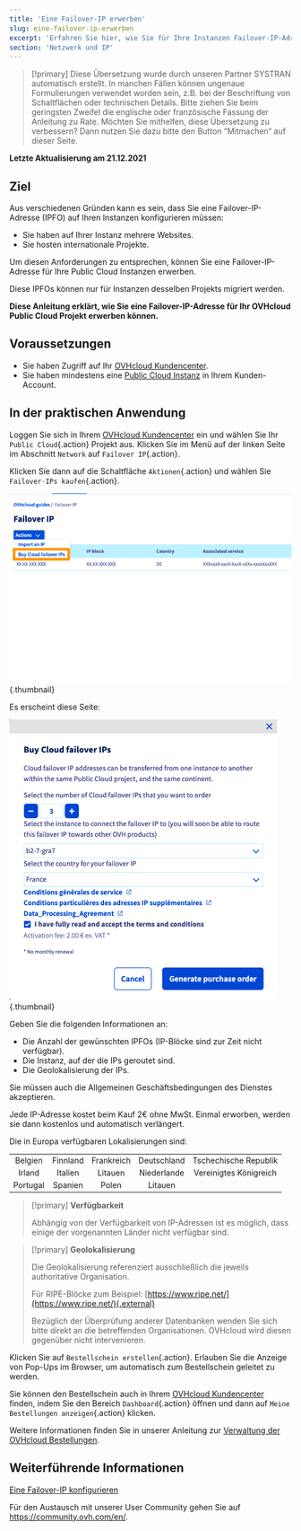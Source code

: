 ```yaml
---
title: 'Eine Failover-IP erwerben'
slug: eine-failover-ip-erwerben
excerpt: 'Erfahren Sie hier, wie Sie für Ihre Instanzen Failover-IP-Adressen bestellen können'
section: 'Netzwerk und IP'
---
```


> [!primary]
> Diese Übersetzung wurde durch unseren Partner SYSTRAN automatisch erstellt. In manchen Fällen können ungenaue Formulierungen verwendet worden sein, z.B. bei der Beschriftung von Schaltflächen oder technischen Details. Bitte ziehen Sie beim geringsten Zweifel die englische oder französische Fassung der Anleitung zu Rate. Möchten Sie mithelfen, diese Übersetzung zu verbessern? Dann nutzen Sie dazu bitte den Button “Mitmachen“ auf dieser Seite.
>

**Letzte Aktualisierung am 21.12.2021**

## Ziel

Aus verschiedenen Gründen kann es sein, dass Sie eine Failover-IP-Adresse (IPFO) auf Ihren Instanzen konfigurieren müssen:

- Sie haben auf Ihrer Instanz mehrere Websites.
- Sie hosten internationale Projekte.

Um diesen Anforderungen zu entsprechen, können Sie eine Failover-IP-Adresse für Ihre Public Cloud Instanzen erwerben.

Diese IPFOs können nur für Instanzen desselben Projekts migriert werden.

**Diese Anleitung erklärt, wie Sie eine Failover-IP-Adresse für Ihr OVHcloud Public Cloud Projekt erwerben können.**


## Voraussetzungen

- Sie haben Zugriff auf Ihr [OVHcloud Kundencenter](https://www.ovh.com/auth/?action=gotomanager&from=https://www.ovh.de/&ovhSubsidiary=de).
- Sie haben mindestens eine [Public Cloud Instanz](https://docs.ovh.com/de/public-cloud/public-cloud-erste-schritte) in Ihrem Kunden-Account.

## In der praktischen Anwendung

Loggen Sie sich in Ihrem [OVHcloud Kundencenter](https://www.ovh.com/auth/?action=gotomanager&from=https://www.ovh.de/&ovhSubsidiary=de) ein und wählen Sie Ihr `Public Cloud`{.action} Projekt aus.
Klicken Sie im Menü auf der linken Seite im Abschnitt `Network` auf `Failover IP`{.action}.

Klicken Sie dann auf die Schaltfläche `Aktionen`{.action} und wählen Sie `Failover-IPs kaufen`{.action}.

![failoverIP](images/buyfailoverip1-2021.png){.thumbnail}

Es erscheint diese Seite:

![failoverIP](images/buyfailoverip2-2021.png){.thumbnail}

Geben Sie die folgenden Informationen an:

- Die Anzahl der gewünschten IPFOs (IP-Blöcke sind zur Zeit nicht verfügbar).
- Die Instanz, auf der die IPs geroutet sind.
- Die Geolokalisierung der IPs.

Sie müssen auch die Allgemeinen Geschäftsbedingungen des Dienstes akzeptieren.

Jede IP-Adresse kostet beim Kauf 2€ ohne MwSt. Einmal erworben, werden sie dann kostenlos und automatisch verlängert.

Die in Europa verfügbaren Lokalisierungen sind:

|          |          |          |           |                    |
|:--------:|:--------:|:--------:|:---------:|:------------------:|
| Belgien | Finnland |  Frankreich  | Deutschland | Tschechische Republik |
|  Irland |  Italien  | Litauen |  Niederlande |     Vereinigtes Königreich    |
| Portugal |  Spanien |  Polen |  Litauen |                    |


> [!primary] **Verfügbarkeit**
> 
> Abhängig von der Verfügbarkeit von IP-Adressen ist es möglich, dass einige der vorgenannten Länder nicht verfügbar sind.
> 

> [!primary] **Geolokalisierung**
>
> Die Geolokalisierung referenziert ausschließlich die jeweils authoritative Organisation.
> 
> Für RIPE-Blöcke zum Beispiel: [https://www.ripe.net/](https://www.ripe.net/){.external}
>
> Bezüglich der Überprüfung anderer Datenbanken wenden Sie sich bitte direkt an die betreffenden Organisationen. OVHcloud wird diesen gegenüber nicht intervenieren.

Klicken Sie auf `Bestellschein erstellen`{.action}. Erlauben Sie die Anzeige von Pop-Ups im Browser, um automatisch zum Bestellschein geleitet zu werden.

Sie können den Bestellschein auch in Ihrem [OVHcloud Kundencenter](https://www.ovh.com/auth/?action=gotomanager&from=https://www.ovh.de/&ovhSubsidiary=de) finden, indem Sie den Bereich `Dashboard`{.action} öffnen und dann auf `Meine Bestellungen anzeigen`{.action} klicken.

Weitere Informationen finden Sie in unserer Anleitung zur [Verwaltung der OVHcloud Bestellungen](https://docs.ovh.com/de/billing/bestellungen-verwalten-ovh/).

## Weiterführende Informationen

[Eine Failover-IP konfigurieren](../persistente_konfiguration_der_failover-ip/)

Für den Austausch mit unserer User Community gehen Sie auf <https://community.ovh.com/en/>.